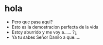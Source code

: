# hola
- Pero que pasa aqui?
- Esto es la demostracion perfecta de la vida
- Estoy aburrido y me voy a...... ?¿
- Ya tu sabes Señor Danilo a que.....
